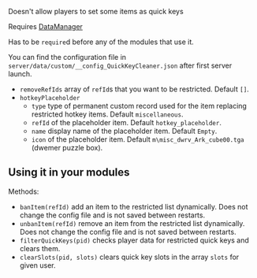 Doesn't allow players to set some items as quick keys

Requires [DataManager](https://github.com/tes3mp-scripts/DataManager)

Has to be `require`d before any of the modules that use it.

You can find the configuration file in `server/data/custom/__config_QuickKeyCleaner.json` after first server launch.
* `removeRefIds` array of `refId`s that you want to be restricted. Default `[]`.
* `hotkeyPlaceholder`  
  * `type` type of permanent custom record used for the item replacing restricted hotkey items. Default `miscellaneous`.
  * `refId` of the placeholder item. Default `hotkey_placeholder`.
  * `name` display name of the placeholder item. Default `Empty`.
  * `icon` of the placeholder item. Default `m\misc_dwrv_Ark_cube00.tga` (dwemer puzzle box).

Using it in your modules
---
Methods:
* `banItem(refId)` add an item to the restricted list dynamically. Does not change the config file and is not saved between restarts.
* `unbanItem(refId)` remove an item from the restricted list dynamically. Does not change the config file and is not saved between restarts.
* `filterQuickKeys(pid)` checks player data for restricted quick keys and clears them.
* `clearSlots(pid, slots)` clears quick key slots in the array `slots` for given user.
